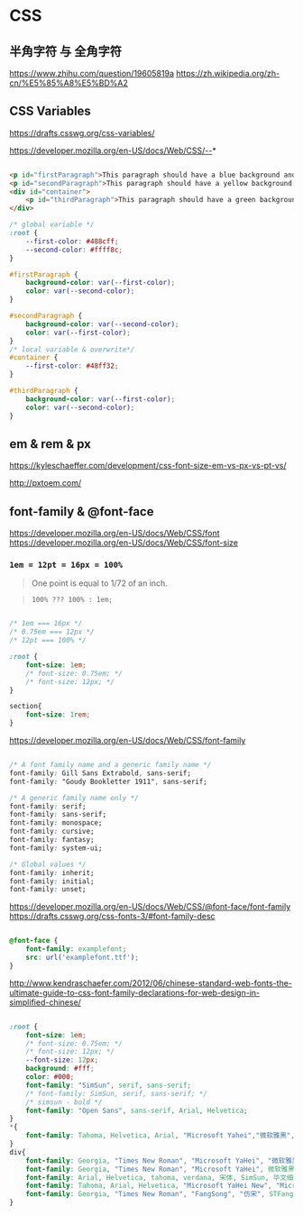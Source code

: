 # CSS


## 半角字符 与 全角字符

https://www.zhihu.com/question/19605819a
https://zh.wikipedia.org/zh-cn/%E5%85%A8%E5%BD%A2


## CSS Variables

https://drafts.csswg.org/css-variables/

https://developer.mozilla.org/en-US/docs/Web/CSS/--*


```html

<p id="firstParagraph">This paragraph should have a blue background and yellow text.</p>
<p id="secondParagraph">This paragraph should have a yellow background and blue text.</p>
<div id="container">
    <p id="thirdParagraph">This paragraph should have a green background and yellow text.</p>
</div>

```


```css
/* global variable */
:root {
    --first-color: #488cff;
    --second-color: #ffff8c;
}

#firstParagraph {
    background-color: var(--first-color);
    color: var(--second-color);
}

#secondParagraph {
    background-color: var(--second-color);
    color: var(--first-color);
}
/* local variable & overwrite*/
#container {
    --first-color: #48ff32;
}

#thirdParagraph {
    background-color: var(--first-color);
    color: var(--second-color);
}

```



## em & rem & px

https://kyleschaeffer.com/development/css-font-size-em-vs-px-vs-pt-vs/

http://pxtoem.com/


## font-family & @font-face

https://developer.mozilla.org/en-US/docs/Web/CSS/font
https://developer.mozilla.org/en-US/docs/Web/CSS/font-size

### `1em = 12pt = 16px = 100%`

> One point is equal to 1/72 of an inch.


> `100% ??? 100% : 1em;`


```css

/* 1em === 16px */
/* 0.75em === 12px */
/* 12pt === 100% */

:root {
    font-size: 1em;
    /* font-size: 0.75em; */
    /* font-size: 12px; */
}

section{
    font-size: 1rem;
}

```

https://developer.mozilla.org/en-US/docs/Web/CSS/font-family



```css

/* A font family name and a generic family name */
font-family: Gill Sans Extrabold, sans-serif;
font-family: "Goudy Bookletter 1911", sans-serif;

/* A generic family name only */
font-family: serif;
font-family: sans-serif;
font-family: monospace;
font-family: cursive;
font-family: fantasy;
font-family: system-ui;

/* Global values */
font-family: inherit;
font-family: initial;
font-family: unset;

```


https://developer.mozilla.org/en-US/docs/Web/CSS/@font-face/font-family
https://drafts.csswg.org/css-fonts-3/#font-family-desc

```css

@font-face {
    font-family: examplefont;
    src: url('examplefont.ttf');
}

```



http://www.kendraschaefer.com/2012/06/chinese-standard-web-fonts-the-ultimate-guide-to-css-font-family-declarations-for-web-design-in-simplified-chinese/


```css

:root {
    font-size: 1em;
    /* font-size: 0.75em; */
    /* font-size: 12px; */
    --font-size: 12px;
    background: #fff;
    color: #000;
    font-family: "SimSun", serif, sans-serif;
    /* font-family: SimSun, serif, sans-serif; */
    /* simsun - bold */
    font-family: "Open Sans", sans-serif, Arial, Helvetica;
}
*{
    font-family: Tahoma, Helvetica, Arial, "Microsoft Yahei","微软雅黑", STXihei, "华文细黑", sans-serif;
}
div{
    font-family: Georgia, "Times New Roman", "Microsoft YaHei", "微软雅黑", STXihei, "华文细黑", serif;
    font-family: Georgia, "Times New Roman", "Microsoft YaHei", 微软雅黑, STXihei, 华文细黑, serif;
    font-family: Arial, Helvetica, tahoma, verdana, 宋体, SimSun, 华文细黑, STXihei, sans-serif;
    font-family: Tahoma, Arial, Helvetica, "Microsoft YaHei New", "Microsoft Yahei", "微软雅黑", 宋体, SimSun, STXihei, "华文细黑", sans-serif;
    font-family: Georgia, "Times New Roman", "FangSong", "仿宋", STFangSong, "华文仿宋", serif;
}

```






